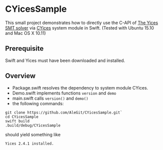 # CYicesSample
This small project demonstrates how to directly use the C-API of
[The Yices SMT solver](http://yices.csl.sri.com) via 
[CYices](https://github.com/AleGit/CYices) 
system module in Swift.
(Tested with Ubuntu 15.10 and Mac OS X 10.11)

## Prerequisite

Swift and Yices must have been downloaded and installed.

## Overview

- Package.swift resolves the dependency to system module CYices.
- Demo.swift implements functions `version` and `demo`
- main.swift calls `version()` and `demo()`
- the following commands:

```
git clone https://github.com/AleGit/CYicesSample.git`
cd CYicesSample
swift build
.build/debug/CYicesSample
```
  
  should yield something like

```
Yices 2.4.1 installed.
```
